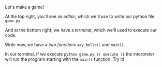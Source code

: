 Let's make a game!

At the top right, you'll see an _editor_, which we'll use to write our python file `game.py`

And at the bottom right, we have a _terminal_, which we'll used to execute our code.


Write now, we have a two _functions_ `say_hello()` and `main()`. 

In our terminal, if we execute `python game.py {{ execute }}` the interpreter will run the program starting with the `main()` function. Try it!